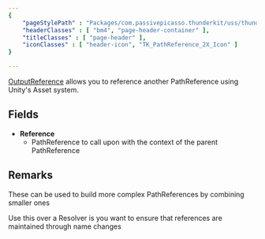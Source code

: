 ```yaml
---
{ 
	"pageStylePath" : "Packages/com.passivepicasso.thunderkit/uss/thunderkit_style.uss",
	"headerClasses" : [ "bm4", "page-header-container" ],
	"titleClasses" : [ "page-header" ],
	"iconClasses" : [ "header-icon", "TK_PathReference_2X_Icon" ]
}

---
```


[OutputReference](assetlink://Packages/com.passivepicasso.thunderkit/Editor/Core/Paths/Components/OutputReference.cs) allows you to reference another PathReference using Unity's Asset system.

## Fields
* **Reference**
  - PathReference to call upon with the context of the parent PathReference

## Remarks

These can be used to build more complex PathReferences by combining smaller ones

Use this over a Resolver is you want to ensure that references are maintained through name changes
